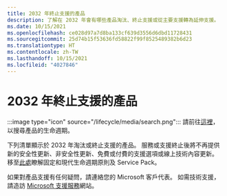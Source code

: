 ```yaml
---
title: 2032 年終止支援的產品
description: 了解在 2032 年會有哪些產品淘汰、終止支援或從主要支援轉為延伸支援。
ms.date: 10/15/2021
ms.openlocfilehash: ce028d97a7d8ba133cf639d3556d6dbd11728431
ms.sourcegitcommit: 25d74b15f53636fd58822f99f8525489382b6d23
ms.translationtype: HT
ms.contentlocale: zh-TW
ms.lasthandoff: 10/15/2021
ms.locfileid: "4027846"
---
```

# <a name="products-ending-support-in-2032"></a>2032 年終止支援的產品

:::image type="icon" source="/lifecycle/media/search.png":::
請前往[這裡](/lifecycle/products/)，以搜尋產品的生命週期。

下列清單顯示於 2032 年淘汰或終止支援的產品。 服務或支援終止後將不再提供新的安全性更新、非安全性更新、免費或付費的支援選項或線上技術內容更新。 移至[此處](/lifecycle/overview/product-end-of-support-overview)瞭解固定和現代生命週期原則及 Service Pack。

如果對產品支援有任何疑問，請連絡您的 Microsoft 客戶代表。 如需技術支援，請造訪 [Microsoft 支援服務](https://support.microsoft.com/contactus/?ws=support)網站。







